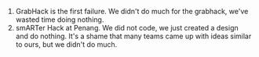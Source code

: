1. GrabHack is the first failure. We didn't do much for the grabhack, we've wasted time doing nothing.
2. smARTer Hack at Penang. We did not code, we just created a design and do nothing. It's a shame that many teams came up with ideas similar to ours, but we didn't do much.
